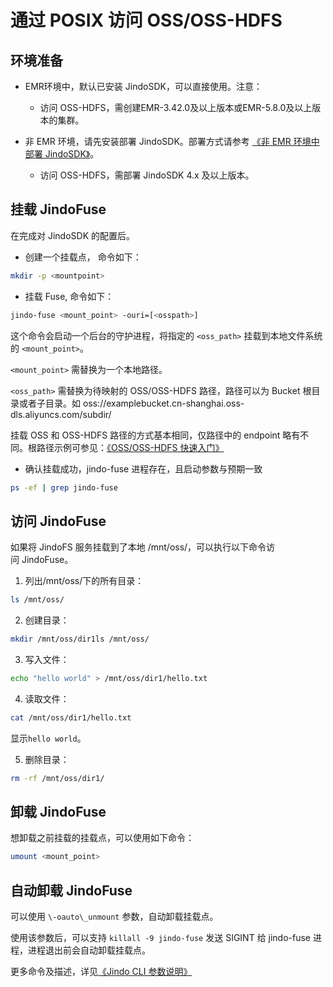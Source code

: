 # 通过 POSIX 访问 OSS/OSS-HDFS

## 环境准备

*   EMR环境中，默认已安装 JindoSDK，可以直接使用。注意：
    
    *   访问 OSS-HDFS，需创建EMR-3.42.0及以上版本或EMR-5.8.0及以上版本的集群。
        
*   非 EMR 环境，请先安装部署 JindoSDK。部署方式请参考 [《非 EMR 环境中部署 JindoSDK》](../../jindodata/jindosdk/jindosdk_deployment.md)。
    
    *   访问 OSS-HDFS，需部署 JindoSDK 4.x 及以上版本。
        

## 挂载 JindoFuse

在完成对 JindoSDK 的配置后。

*   创建一个挂载点， 命令如下：

```bash
mkdir -p <mountpoint>
```
*   挂载 Fuse, 命令如下：
    
```bash
jindo-fuse <mount_point> -ouri=[<osspath>]
```

这个命令会启动一个后台的守护进程，将指定的 `<oss_path>` 挂载到本地文件系统的 `<mount_point>`。

`<mount_point>` 需替换为一个本地路径。

`<oss_path>` 需替换为待映射的 OSS/OSS-HDFS 路径，路径可以为 Bucket 根目录或者子目录。如 oss://examplebucket.cn-shanghai.oss-dls.aliyuncs.com/subdir/

挂载 OSS 和 OSS-HDFS 路径的方式基本相同，仅路径中的 endpoint 略有不同。根路径示例可参见：[《OSS/OSS-HDFS 快速入门》](../oss_quickstart.md)

*   确认挂载成功，jindo-fuse 进程存在，且启动参数与预期一致
    
```bash
ps -ef | grep jindo-fuse
```

## 访问 JindoFuse

如果将 JindoFS 服务挂载到了本地 /mnt/oss/，可以执行以下命令访问 JindoFuse。

1.  列出/mnt/oss/下的所有目录：
    
```bash
ls /mnt/oss/
```

2.  创建目录：
    
```bash
mkdir /mnt/oss/dir1ls /mnt/oss/
```

3.  写入文件：
    
```bash
echo "hello world" > /mnt/oss/dir1/hello.txt
```

4.  读取文件：
    
```bash
cat /mnt/oss/dir1/hello.txt
```

显示`hello world`。

5.  删除目录：
    
```bash
rm -rf /mnt/oss/dir1/
```

## 卸载 JindoFuse

想卸载之前挂载的挂载点，可以使用如下命令：

```bash
umount <mount_point>
```

## 自动卸载 JindoFuse

可以使用 `\-oauto\_unmount` 参数，自动卸载挂载点。

使用该参数后，可以支持 `killall -9 jindo-fuse` 发送 SIGINT 给 jindo-fuse 进程，进程退出前会自动卸载挂载点。

更多命令及描述，详见[《Jindo CLI 参数说明》](../../jindodata/jindosdk/jindofuse_quickstart.md)